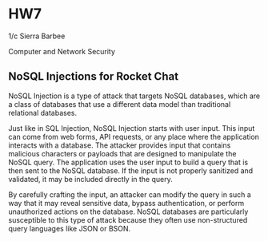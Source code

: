 # HW7

1/c Sierra Barbee

Computer and Network Security

## NoSQL Injections for Rocket Chat

NoSQL Injection is a type of attack that targets NoSQL databases, which are a class of databases that use a different data model than traditional relational databases. 

Just like in SQL Injection, NoSQL Injection starts with user input. This input can come from web forms, API requests, or any place where the application interacts with a database. The attacker provides input that contains malicious characters or payloads that are designed to manipulate the NoSQL query. The application uses the user input to build a query that is then sent to the NoSQL database. If the input is not properly sanitized and validated, it may be included directly in the query.

By carefully crafting the input, an attacker can modify the query in such a way that it may reveal sensitive data, bypass authentication, or perform unauthorized actions on the database. NoSQL databases are particularly susceptible to this type of attack because they often use non-structured query languages like JSON or BSON.
